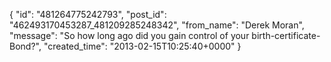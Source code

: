  {
   "id": "481264775242793",
   "post_id": "462493170453287_481209285248342",
   "from_name": "Derek Moran",
   "message": "So how long ago did you gain control of your birth-certificate-Bond?",
   "created_time": "2013-02-15T10:25:40+0000"
 }
